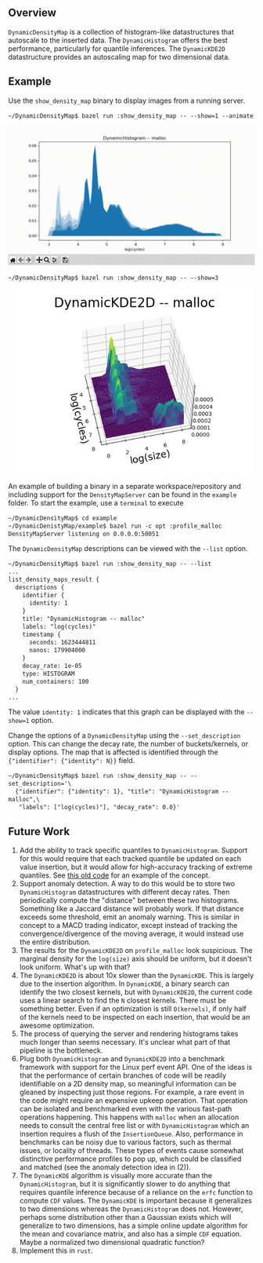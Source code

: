 Overview
--------

`DynamicDensityMap` is a collection of histogram-like datastructures that
autoscale to the inserted data. The `DynamicHistogram` offers the best
performance, particularly for quantile inferences. The `DynamicKDE2D`
datastructure provides an autoscaling map for two dimensional data.

Example
-------

Use the `show_density_map` binary to display images from a running server.

```console
~/DynamicDensityMap$ bazel run :show_density_map -- --show=1 --animate
```

![DynamicHistogram Animation Example](https://github.com/Big-Theta/DynamicDensityMap/blob/master/example/animated_hist.gif)

```console
~/DynamicDensityMap$ bazel run :show_density_map -- --show=3
```

![DynamicKDE2D Example](https://github.com/Big-Theta/DynamicDensityMap/blob/master/example/DynamicKDE2D.png)

An example of building a binary in a separate workspace/repository and
including support for the `DensityMapServer` can be found in the `example`
folder. To start the example, use a `terminal` to execute

```console
~/DynamicDensityMap$ cd example
~/DynamicDenistyMap/example$ bazel run -c opt :profile_malloc
DensityMapServer listening on 0.0.0.0:50051
```

The `DynamicDensityMap` descriptions can be viewed with the `--list` option.

```console
~/DynamicDensityMap$ bazel run :show_density_map -- --list
...
list_density_maps_result {
  descriptions {
    identifier {
      identity: 1
    }
    title: "DynamicHistogram -- malloc"
    labels: "log(cycles)"
    timestamp {
      seconds: 1623444811
      nanos: 179904000
    }
    decay_rate: 1e-05
    type: HISTOGRAM
    num_containers: 100
  }
...
```

The value `identity: 1` indicates that this graph can be displayed with the
`--show=1` option.

Change the options of a `DynamicDensityMap` using the `--set_description`
option.  This can change the decay rate, the number of buckets/kernels, or
display options.  The map that is affected is identified through the
`{"identifier": {"identity": N}}` field.

```console
~/DynamicDensityMap$ bazel run :show_density_map -- --set_description='\
  {"identifier": {"identity": 1}, "title": "DynamicHistogram -- malloc",\
   "labels": ["log(cycles)"], "decay_rate": 0.0}'
```

Future Work
-----------

1. Add the ability to track specific quantiles to `DynamicHistogram`. Support
   for this would require that each tracked quantile be updated on each value
   insertion, but it would allow for high-accuracy tracking of extreme
   quantiles. See [this old code](https://github.com/Big-Theta/DynamicDensityMap/blob/d59e24844b08286c9595c0fb9a078627aff31739/cpp/DynamicHistogram.h#L515)
   for an example of the concept.
2. Support anomaly detection. A way to do this would be to store two
   `DynamicHistogram` datastructures with different decay rates. Then
   periodically compute the "distance" between these two histograms. Something
   like a Jaccard distance will probably work.  If that distance exceeds some
   threshold, emit an anomaly warning. This is similar in concept to a MACD
   trading indicator, except instead of tracking the convergence/divergence of
   the moving average, it would instead use the entire distribution.
3. The results for the `DynamicKDE2D` on `profile_malloc` look suspicious. The
   marginal density for the `log(size)` axis should be uniform, but it doesn't
   look uniform. What's up with that?
4. The `DynamicKDE2D` is about 10x slower than the `DynamicKDE`. This is
   largely due to the insertion algorithm. In `DynamicKDE`, a binary search can
   identify the two closest kernels, but with `DynamicKDE2D`, the current code
   uses a linear search to find the `N` closest kernels. There must be
   something better.  Even if an optimization is still `O(kernels)`, if only
   half of the kernels need to be inspected on each insertion, that would be an
   awesome optimization.
5. The process of querying the server and rendering histograms takes much
   longer than seems necessary. It's unclear what part of that pipeline is the
   bottleneck.
6. Plug both `DynamicHistogram` and `DynamicKDE2D` into a benchmark framework
   with support for the Linux perf event API. One of the ideas is that the
   performance of certain branches of code will be readily identifiable on a 2D
   density map, so meaningful information can be gleaned by inspecting just
   those regions. For example, a rare event in the code might require an
   expensive upkeep operation. That operation can be isolated and benchmarked
   even with the various fast-path operations happening. This happens with
   `malloc` when an allocation needs to consult the central free list or with
   `DynamicHistogram` which an insertion requires a flush of the
   `InsertionQueue`. Also, performance in benchmarks can be noisy due to
   various factors, such as thermal issues, or locality of threads. These types
   of events cause somewhat distinctive performance profiles to pop up, which
   could be classified and matched (see the anomaly detection idea in (2)).
7. The `DynamicKDE` algorithm is visually more accurate than the
   `DynamicHistogram`, but it is significantly slower to do anything that
   requires quantile inference because of a reliance on the `erfc` function to
   compute `CDF` values. The `DynamicKDE` is important because it generalizes
   to two dimensions whereas the `DynamicHistogram` does not. However, perhaps
   some distribution other than a Gaussian exists which will generalize to two
   dimensions, has a simple online update algorithm for the mean and covariance
   matrix, and also has a simple `CDF` equation. Maybe a normalized two
   dimensional quadratic function?
8. Implement this in `rust`.

